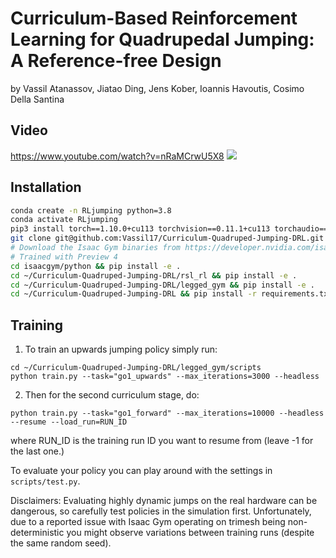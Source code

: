 # Curriculum-Based Reinforcement Learning for Quadrupedal Jumping: A Reference-free Design
by Vassil Atanassov, Jiatao Ding, Jens Kober, Ioannis Havoutis, Cosimo Della Santina


## Video
https://www.youtube.com/watch?v=nRaMCrwU5X8
[![](https://img.youtube.com/vi/nRaMCrwU5X8/0.jpg)](https://www.youtube.com/watch?v=nRaMCrwU5X8)

## Installation
```bash
conda create -n RLjumping python=3.8
conda activate RLjumping
pip3 install torch==1.10.0+cu113 torchvision==0.11.1+cu113 torchaudio==0.10.0+cu113 -f https://download.pytorch.org/whl/cu113/torch_stable.html
git clone git@github.com:Vassil17/Curriculum-Quadruped-Jumping-DRL.git
# Download the Isaac Gym binaries from https://developer.nvidia.com/isaac-gym 
# Trained with Preview 4
cd isaacgym/python && pip install -e .
cd ~/Curriculum-Quadruped-Jumping-DRL/rsl_rl && pip install -e .
cd ~/Curriculum-Quadruped-Jumping-DRL/legged_gym && pip install -e .
cd ~/Curriculum-Quadruped-Jumping-DRL && pip install -r requirements.txt
```

## Training
1. To train an upwards jumping policy simply run:
```
cd ~/Curriculum-Quadruped-Jumping-DRL/legged_gym/scripts
python train.py --task="go1_upwards" --max_iterations=3000 --headless
```
2. Then for the second curriculum stage, do:
```
python train.py --task="go1_forward" --max_iterations=10000 --headless --resume --load_run=RUN_ID
```
where RUN_ID is the training run ID you want to resume from (leave -1 for the last one.)

To evaluate your policy you can play around with the settings in `scripts/test.py`.

Disclaimers: Evaluating highly dynamic jumps on the real hardware can be dangerous, so carefully test policies in the simulation first. 
Unfortunately, due to a reported issue with Isaac Gym operating on trimesh being non-deterministic you might observe variations between training runs (despite the same random seed). 